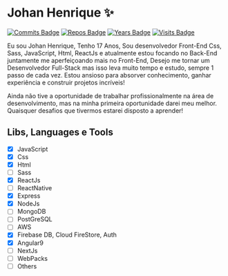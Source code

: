 # Johan Henrique :sparkles:

[![Commits Badge](https://badges.pufler.dev/commits/weekly/JohanDev6)](https://badges.pufler.dev)
[![Repos Badge](https://badges.pufler.dev/repos/JohanDev6)](https://badges.pufler.dev)
[![Years Badge](https://badges.pufler.dev/years/JohanDev6)](https://badges.pufler.dev)
[![Visits Badge](https://badges.pufler.dev/visits/JohanDev6/JohanDev6)](https://badges.pufler.dev)


Eu sou Johan Henrique, Tenho 17 Anos, Sou desenvolvedor Front-End Css, Sass, JavaScript, Html, ReactJs e atualmente estou focando no Back-End juntamente me aperfeiçoando mais no Front-End, Desejo me tornar um Desenvolvedor Full-Stack mas isso leva muito tempo e estudo, sempre 1 passo de cada vez. Estou ansioso para absorver conhecimento, ganhar experiência e construir projetos incríveis!

Ainda não tive a oportunidade de trabalhar profissionalmente na área de desenvolvimento, mas na minha primeira oportunidade darei meu melhor. Quaisquer desafios que tivermos estarei disposto a aprender!


## Libs, Languages e Tools

 - [x] JavaScript
 - [x] Css 
 - [x] Html
 - [ ] Sass
 - [x] ReactJs
 - [ ] ReactNative
 - [x] Express
 - [x] NodeJs
 - [ ] MongoDB
 - [ ] PostGreSQL
 - [ ] AWS
 - [x] Firebase DB, Cloud FireStore, Auth
 - [x] Angular9
 - [ ] NextJs
 - [ ] WebPacks
 - [ ] Others
